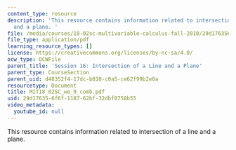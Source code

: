```yaml
---
content_type: resource
description: 'This resource contains information related to intersection of a line
  and a plane. '
file: /media/courses/18-02sc-multivariable-calculus-fall-2010/29d176356f6f118762bf32dbf0758b55_MIT18_02SC_we_9_comb.pdf
file_type: application/pdf
learning_resource_types: []
license: https://creativecommons.org/licenses/by-nc-sa/4.0/
ocw_type: OCWFile
parent_title: 'Session 16: Intersection of a Line and a Plane'
parent_type: CourseSection
parent_uid: d48352f4-17dc-b010-c0a5-ce62f99b2e0a
resourcetype: Document
title: MIT18_02SC_we_9_comb.pdf
uid: 29d17635-6f6f-1187-62bf-32dbf0758b55
video_metadata:
  youtube_id: null
---
```

This resource contains information related to intersection of a line and a plane. 